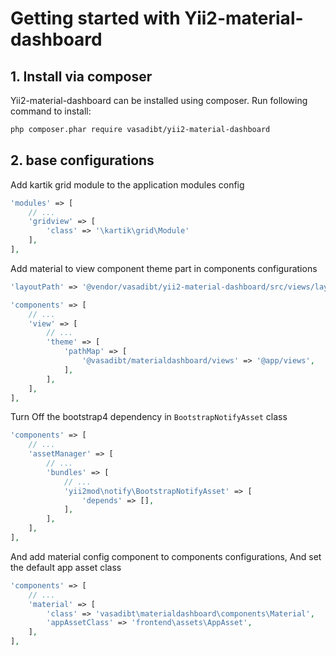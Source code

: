 # Getting started with Yii2-material-dashboard

## 1. Install via composer

Yii2-material-dashboard can be installed using composer.
Run following command to install:

```bash
php composer.phar require vasadibt/yii2-material-dashboard
```

## 2. base configurations

Add kartik grid module to the application modules config
```php
'modules' => [
    // ...
    'gridview' => [
        'class' => '\kartik\grid\Module'
    ],
],
```

Add material to view component theme part in components configurations
```php
'layoutPath' => '@vendor/vasadibt/yii2-material-dashboard/src/views/layouts',

'components' => [
    // ...
    'view' => [
        // ...
        'theme' => [
            'pathMap' => [
                '@vasadibt/materialdashboard/views' => '@app/views',
            ],
        ],
    ],
],
 ```

Turn Off the bootstrap4 dependency in `BootstrapNotifyAsset` class
```php
'components' => [
    // ...
    'assetManager' => [
        // ...
        'bundles' => [
            // ...
            'yii2mod\notify\BootstrapNotifyAsset' => [
                'depends' => [],
            ],
        ],
    ],
],
```

And add material config component to components configurations, And set the default app asset class
```php
'components' => [
    // ...
    'material' => [
        'class' => 'vasadibt\materialdashboard\components\Material',
        'appAssetClass' => 'frontend\assets\AppAsset',
    ],
],
```